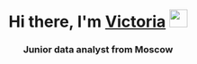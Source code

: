 <h1 align="center">Hi there, I'm <a href="https://t.me/fortapt_sjel" target="_blank">Victoria</a> 
<img src="https://github.com/blackcater/blackcater/raw/main/images/Hi.gif" height="32"/></h1>
<h3 align="center">Junior data analyst from Moscow </h3>
